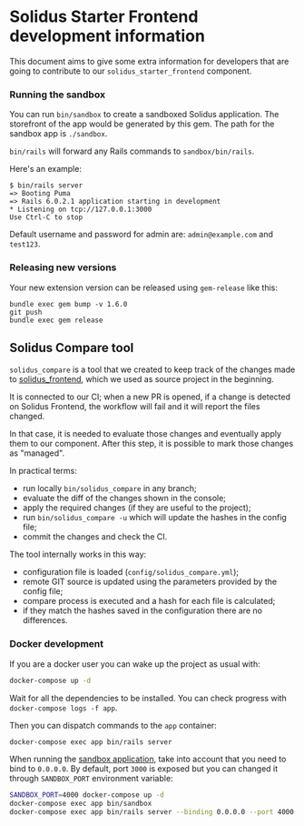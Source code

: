 # Solidus Starter Frontend development information
This document aims to give some extra information for developers that are going 
to contribute to our `solidus_starter_frontend` component.

### Running the sandbox

You can run `bin/sandbox` to create a sandboxed Solidus application. The
storefront of the app would be generated by this gem. The path for the
sandbox app is `./sandbox`.

`bin/rails` will forward any Rails commands to `sandbox/bin/rails`.

Here's an example:

```
$ bin/rails server
=> Booting Puma
=> Rails 6.0.2.1 application starting in development
* Listening on tcp://127.0.0.1:3000
Use Ctrl-C to stop
```

Default username and password for admin are: `admin@example.com` and `test123`.

### Releasing new versions
Your new extension version can be released using `gem-release` like this:
```shell
bundle exec gem bump -v 1.6.0
git push
bundle exec gem release
```

## Solidus Compare tool
`solidus_compare` is a tool that we created to keep track of the changes made to
[solidus_frontend](https://github.com/solidusio/solidus/tree/master/frontend), 
which we used as source project in the beginning.

It is connected to our CI; when a new PR is opened, if a change is detected on 
Solidus Frontend, the workflow will fail and it will report the files changed.

In that case, it is needed to evaluate those changes and eventually apply them 
to our component. After this step, it is possible to mark those changes as 
"managed".

In practical terms:
- run locally `bin/solidus_compare` in any branch;
- evaluate the diff of the changes shown in the console;
- apply the required changes (if they are useful to the project);
- run `bin/solidus_compare -u` which will update the hashes in the config file;
- commit the changes and check the CI.

The tool internally works in this way:
- configuration file is loaded (`config/solidus_compare.yml`);
- remote GIT source is updated using the parameters provided by the config file;
- compare process is executed and a hash for each file is calculated;
- if they match the hashes saved in the configuration there are no differences.

### Docker development

If you are a docker user you can wake up the project as usual with:

```bash
docker-compose up -d
```

Wait for all the dependencies to be installed. You can check progress with `docker-compose logs -f app`.

Then you can dispatch commands to the `app` container:

```bash
docker-compose exec app bin/rails server
```

When running the [sandbox application](#running-the-sandbox), take into account
that you need to bind to `0.0.0.0`. By default, port `3000` is exposed but you
can changed it through `SANDBOX_PORT` environment variable:

```bash
SANDBOX_PORT=4000 docker-compose up -d
docker-compose exec app bin/sandbox
docker-compose exec app bin/rails server --binding 0.0.0.0 --port 4000
```
